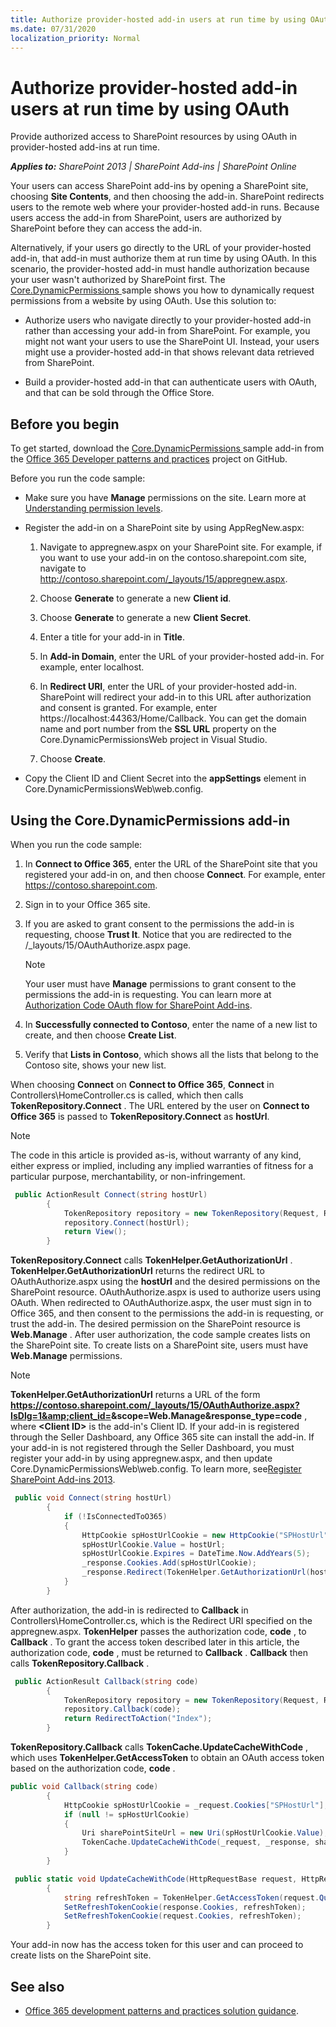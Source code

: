 ```yaml
---
title: Authorize provider-hosted add-in users at run time by using OAuth
ms.date: 07/31/2020
localization_priority: Normal
---
```

# Authorize provider-hosted add-in users at run time by using OAuth

Provide authorized access to SharePoint resources by using OAuth in provider-hosted add-ins at run time.

_**Applies to:** SharePoint 2013 | SharePoint Add-ins | SharePoint Online_

Your users can access SharePoint add-ins by opening a SharePoint site, choosing  **Site Contents**, and then choosing the add-in. SharePoint redirects users to the remote web where your provider-hosted add-in runs. Because users access the add-in from SharePoint, users are authorized by SharePoint before they can access the add-in.

Alternatively, if your users go directly to the URL of your provider-hosted add-in, that add-in must authorize them at run time by using OAuth. In this scenario, the provider-hosted add-in must handle authorization because your user wasn't authorized by SharePoint first. The [Core.DynamicPermissions ](https://github.com/SharePoint/PnP/tree/dev/Samples/Core.DynamicPermissions) sample shows you how to dynamically request permissions from a website by using OAuth.
Use this solution to:

- Authorize users who navigate directly to your provider-hosted add-in rather than accessing your add-in from SharePoint. For example, you might not want your users to use the SharePoint UI. Instead, your users might use a provider-hosted add-in that shows relevant data retrieved from SharePoint.
    
- Build a provider-hosted add-in that can authenticate users with OAuth, and that can be sold through the Office Store.
    
## Before you begin

To get started, download the [Core.DynamicPermissions ](https://github.com/SharePoint/PnP/tree/dev/Samples/Core.DynamicPermissions) sample add-in from the [Office 365 Developer patterns and practices](https://github.com/SharePoint/PnP/tree/dev) project on GitHub.

Before you run the code sample: 

- Make sure you have  **Manage** permissions on the site. Learn more at [Understanding permission levels](https://support.office.com/article/Understanding-permission-levels-87ECBB0E-6550-491A-8826-C075E4859848).
    
- Register the add-in on a SharePoint site by using AppRegNew.aspx: 
    
	1. Navigate to appregnew.aspx on your SharePoint site. For example, if you want to use your add-in on the contoso.sharepoint.com site, navigate to http://contoso.sharepoint.com/_layouts/15/appregnew.aspx.
    
	2. Choose  **Generate** to generate a new **Client id**.
    
	3. Choose  **Generate** to generate a new **Client Secret**. 
	
	4. Enter a title for your add-in in  **Title**.
	
	5. In  **Add-in Domain**, enter the URL of your provider-hosted add-in. For example, enter localhost. 
	
	6. In  **Redirect URI**, enter the URL of your provider-hosted add-in. SharePoint will redirect your add-in to this URL after authorization and consent is granted. For example, enter https://localhost:44363/Home/Callback. You can get the domain name and port number from the  **SSL URL** property on the Core.DynamicPermissionsWeb project in Visual Studio.
	
	7. Choose  **Create**. 
    
- Copy the Client ID and Client Secret into the  **appSettings** element in Core.DynamicPermissionsWeb\web.config.

## Using the Core.DynamicPermissions add-in

When you run the code sample:

1. In  **Connect to Office 365**, enter the URL of the SharePoint site that you registered your add-in on, and then choose  **Connect**. For example, enter https://contoso.sharepoint.com.
    
2. Sign in to your Office 365 site.
    
3. If you are asked to grant consent to the permissions the add-in is requesting, choose  **Trust It**. Notice that you are redirected to the /_layouts/15/OAuthAuthorize.aspx page. 
    
	> [!NOTE] 
    > Your user must have  **Manage** permissions to grant consent to the permissions the add-in is requesting. You can learn more at [Authorization Code OAuth flow for SharePoint Add-ins](https://msdn.microsoft.com/library/e89e91c7-ea39-49b9-af5a-7f047a7e2ab7%28Office.15%29.aspx).

4. In  **Successfully connected to Contoso**, enter the name of a new list to create, and then choose  **Create List**.
    
5. Verify that  **Lists in Contoso**, which shows all the lists that belong to the Contoso site, shows your new list. 
    
When choosing  **Connect** on **Connect to Office 365**,  **Connect** in Controllers\HomeController.cs is called, which then calls **TokenRepository.Connect** . The URL entered by the user on **Connect to Office 365** is passed to **TokenRepository.Connect** as **hostUrl**.

> [!NOTE] 
> The code in this article is provided as-is, without warranty of any kind, either express or implied, including any implied warranties of fitness for a particular purpose, merchantability, or non-infringement.

```csharp
 public ActionResult Connect(string hostUrl)
        {
            TokenRepository repository = new TokenRepository(Request, Response);
            repository.Connect(hostUrl);
            return View();            
        }
```

**TokenRepository.Connect** calls **TokenHelper.GetAuthorizationUrl** . **TokenHelper.GetAuthorizationUrl** returns the redirect URL to OAuthAuthorize.aspx using the **hostUrl** and the desired permissions on the SharePoint resource. OAuthAuthorize.aspx is used to authorize users using OAuth. When redirected to OAuthAuthorize.aspx, the user must sign in to Office 365, and then consent to the permissions the add-in is requesting, or trust the add-in. The desired permission on the SharePoint resource is **Web.Manage** . After user authorization, the code sample creates lists on the SharePoint site. To create lists on a SharePoint site, users must have **Web.Manage** permissions.

> [!NOTE] 
> **TokenHelper.GetAuthorizationUrl** returns a URL of the form **https://contoso.sharepoint.com/_layouts/15/OAuthAuthorize.aspx?IsDlg=1&amp;client_id=<Client ID>&amp;scope=Web.Manage&amp;response_type=code** , where **&lt;Client ID&gt;** is the add-in's Client ID. If your add-in is registered through the Seller Dashboard, any Office 365 site can install the add-in. If your add-in is not registered through the Seller Dashboard, you must register your add-in by using appregnew.aspx, and then update Core.DynamicPermissionsWeb\web.config. To learn more, see[Register SharePoint Add-ins 2013](https://msdn.microsoft.com/library/be41a5dc-2af9-4fd9-bf4e-ad6dfa849524%28Office.15%29.aspx).

```csharp
 public void Connect(string hostUrl)
        {
            if (!IsConnectedToO365)
            {
                HttpCookie spHostUrlCookie = new HttpCookie("SPHostUrl");
                spHostUrlCookie.Value = hostUrl;
                spHostUrlCookie.Expires = DateTime.Now.AddYears(5);
                _response.Cookies.Add(spHostUrlCookie);
                _response.Redirect(TokenHelper.GetAuthorizationUrl(hostUrl, "Web.Manage"));
            }
        }
```

After authorization, the add-in is redirected to  **Callback** in Controllers\HomeController.cs, which is the Redirect URI specified on the appregnew.aspx. **TokenHelper** passes the authorization code, **code** , to **Callback** . To grant the access token described later in this article, the authorization code, **code** , must be returned to **Callback** . **Callback** then calls **TokenRepository.Callback** .

```csharp
 public ActionResult Callback(string code)
        {
            TokenRepository repository = new TokenRepository(Request, Response);
            repository.Callback(code);
            return RedirectToAction("Index");
        }
```

**TokenRepository.Callback** calls **TokenCache.UpdateCacheWithCode** , which uses **TokenHelper.GetAccessToken** to obtain an OAuth access token based on the authorization code, **code** .

```csharp
public void Callback(string code)
        {
            HttpCookie spHostUrlCookie = _request.Cookies["SPHostUrl"];
            if (null != spHostUrlCookie)
            {
                Uri sharePointSiteUrl = new Uri(spHostUrlCookie.Value);
                TokenCache.UpdateCacheWithCode(_request, _response, sharePointSiteUrl);
            }
        }
```

```csharp
 public static void UpdateCacheWithCode(HttpRequestBase request, HttpResponseBase response, Uri targetUri)
        {
            string refreshToken = TokenHelper.GetAccessToken(request.QueryString["code"], "00000003-0000-0ff1-ce00-000000000000", targetUri.Authority, TokenHelper.GetRealmFromTargetUrl(targetUri), new Uri(request.Url.GetLeftPart(UriPartial.Path))).RefreshToken;
            SetRefreshTokenCookie(response.Cookies, refreshToken);
            SetRefreshTokenCookie(request.Cookies, refreshToken);
        }
```

Your add-in now has the access token for this user and can proceed to create lists on the SharePoint site. 

## See also
<a name="bk_addresources"> </a>

- [Office 365 development patterns and practices solution guidance](Office-365-development-patterns-and-practices-solution-guidance.md).
    
